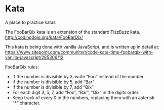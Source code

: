 # Kata
A place to practice katas

The FooBarQix kata is an extension of the standard FizzBuzz kata.
http://codingdojo.org/kata/FooBarQix/

This kata is being done with vanilla JavaScript, and is written up in detail at:
https://www.sitepoint.com/community/t/code-kata-time-foobarqix-with-vanilla-javascript/285306/12

FooBarQix rules:

- If the number is divisible by 3, write “Foo” instead of the number
- If the number is divisible by 5, add “Bar”
- If the number is divisible by 7, add “Qix”
- For each digit 3, 5, 7, add “Foo”, “Bar”, “Qix” in the digits order.
- Keep track of every 0 in the numbers, replacing them with an asterisk “*“ character.

